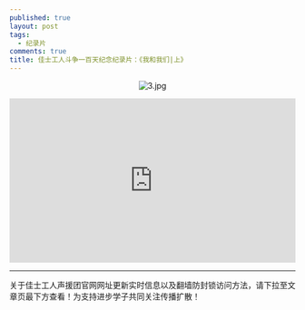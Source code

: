 ```yaml
---
published: true
layout: post
tags: 
  - 纪录片
comments: true
title: 佳士工人斗争一百天纪念纪录片：《我和我们|上》
---
```


<p align="center"><img src="https://i.loli.net/2018/11/04/5bded203d957b.jpg" alt="3.jpg" title="3.jpg" /></p>


<div style="width:100%;height:0px;position:relative;padding-bottom:57.500%;"><iframe src="https://streamable.com/s/uon1v/xrlehy" frameborder="0" width="100%" height="100%" allowfullscreen="" style="width:100%;height:100%;position:absolute;left:0px;top:0px;overflow:hidden;"></iframe></div>

---
关于佳士工人声援团官网网址更新实时信息以及翻墙防封锁访问方法，请下拉至文章页最下方查看！为支持进步学子共同关注传播扩散！

